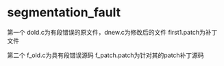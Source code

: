 segmentation_fault
==================
第一个
dold.c为有段错误的原文件，dnew.c为修改后的文件
first1.patch为补丁文件

第二个
f_old.c为具有段错误源码
f_patch.patch为针对其的patch补丁源码


